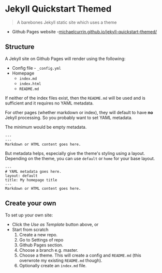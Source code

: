 # Jekyll Quickstart Themed
> A barebones Jekyll static site which uses a theme

- Github Pages website -[michaelcurrin.github.io/jekyll-quickstart-themed/](https://michaelcurrin.github.io/jekyll-quickstart-themed/)

## Structure

A Jekyll site on Github Pages will render using the following:

- Config file - `_config.yml`
- Homepage
    - `index.md`
    - `index.html`
    - `README.md`
    
If neither of the index files exist, then the `README.md` will be used and is sufficient and it requires no YAML metadata.

For other pages (whether markdown or index), they will default to have **no** Jekyll processing. So you probably want to set YAML metadata. 

The minimum would be empty metadata.

```
---
---
Markdown or HTML content goes here.

```

But metadata helps, especially give the theme's styling using a layout. Depending on the theme, you can use `default` or `home` for your base layout.

```
---
# YAML metadata goes here.
layout: default
title: My homepage title
---
Markdown or HTML content goes here.

```

## Create your own

To set up your own site:
- Click the _Use as Template_ button above, or
- Start from scratch
    1. Create a new repo.
    1. Go to Settings of repo
    1. Github Pages section.
    1. Choose a branch e.g. master.
    1. Choose a theme. This will create a config and `README.md` (this overwrote my existing `README.md` though).
    1. Optionally create an `index.md` file.
